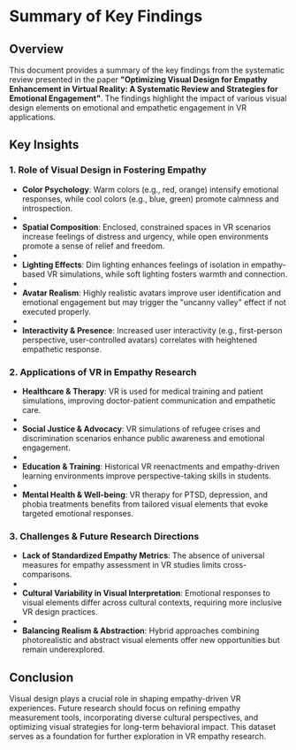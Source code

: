 # Summary of Key Findings

## Overview
This document provides a summary of the key findings from the systematic review presented in the paper **"Optimizing Visual Design for Empathy Enhancement in Virtual Reality: A Systematic Review and Strategies for Emotional Engagement"**. The findings highlight the impact of various visual design elements on emotional and empathetic engagement in VR applications.

## Key Insights

### 1. Role of Visual Design in Fostering Empathy

- **Color Psychology**: Warm colors (e.g., red, orange) intensify emotional responses, while cool colors (e.g., blue, green) promote calmness and introspection.
- 
- **Spatial Composition**: Enclosed, constrained spaces in VR scenarios increase feelings of distress and urgency, while open environments promote a sense of relief and freedom.
- 
- **Lighting Effects**: Dim lighting enhances feelings of isolation in empathy-based VR simulations, while soft lighting fosters warmth and connection.
- 
- **Avatar Realism**: Highly realistic avatars improve user identification and emotional engagement but may trigger the "uncanny valley" effect if not executed properly.
- 
- **Interactivity & Presence**: Increased user interactivity (e.g., first-person perspective, user-controlled avatars) correlates with heightened empathetic response.

### 2. Applications of VR in Empathy Research

- **Healthcare & Therapy**: VR is used for medical training and patient simulations, improving doctor-patient communication and empathetic care.
- 
- **Social Justice & Advocacy**: VR simulations of refugee crises and discrimination scenarios enhance public awareness and emotional engagement.
- 
- **Education & Training**: Historical VR reenactments and empathy-driven learning environments improve perspective-taking skills in students.
- 
- **Mental Health & Well-being**: VR therapy for PTSD, depression, and phobia treatments benefits from tailored visual elements that evoke targeted emotional responses.

### 3. Challenges & Future Research Directions

- **Lack of Standardized Empathy Metrics**: The absence of universal measures for empathy assessment in VR studies limits cross-comparisons.
- 
- **Cultural Variability in Visual Interpretation**: Emotional responses to visual elements differ across cultural contexts, requiring more inclusive VR design practices.
- 
- **Balancing Realism & Abstraction**: Hybrid approaches combining photorealistic and abstract visual elements offer new opportunities but remain underexplored.

## Conclusion
Visual design plays a crucial role in shaping empathy-driven VR experiences. Future research should focus on refining empathy measurement tools, incorporating diverse cultural perspectives, and optimizing visual strategies for long-term behavioral impact. This dataset serves as a foundation for further exploration in VR empathy research.

